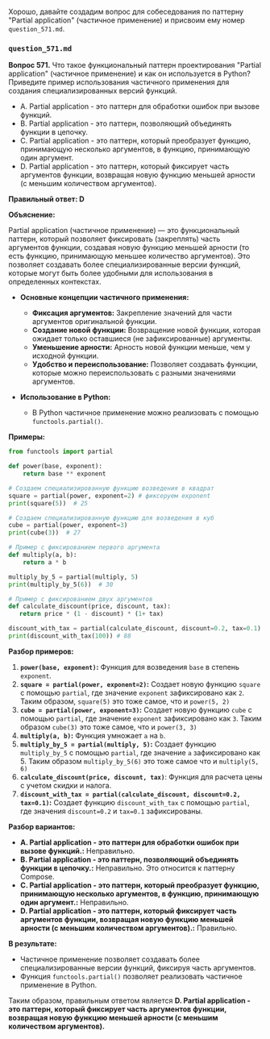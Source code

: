 Хорошо, давайте создадим вопрос для собеседования по паттерну "Partial application" (частичное применение) и присвоим ему номер `question_571.md`.

### `question_571.md`

**Вопрос 571.** Что такое функциональный паттерн проектирования "Partial application" (частичное применение) и как он используется в Python? Приведите пример использования частичного применения для создания специализированных версий функций.

-   A. Partial application - это паттерн для обработки ошибок при вызове функций.
-   B. Partial application - это паттерн, позволяющий объединять функции в цепочку.
-   C. Partial application - это паттерн, который преобразует функцию, принимающую несколько аргументов, в функцию, принимающую один аргумент.
-   D. Partial application - это паттерн, который фиксирует часть аргументов функции, возвращая новую функцию меньшей арности (с меньшим количеством аргументов).

**Правильный ответ: D**

**Объяснение:**

Partial application (частичное применение) — это функциональный паттерн, который позволяет фиксировать (закреплять) часть аргументов функции, создавая новую функцию меньшей арности (то есть функцию, принимающую меньшее количество аргументов). Это позволяет создавать более специализированные версии функций, которые могут быть более удобными для использования в определенных контекстах.

*   **Основные концепции частичного применения:**
    *   **Фиксация аргументов:** Закрепление значений для части аргументов оригинальной функции.
    *   **Создание новой функции:** Возвращение новой функции, которая ожидает только оставшиеся (не зафиксированные) аргументы.
    *  **Уменьшение арности:** Арность новой функции меньше, чем у исходной функции.
    *   **Удобство и переиспользование:**  Позволяет создавать функции, которые можно переиспользовать с разными значениями аргументов.

*   **Использование в Python:**
    *   В Python частичное применение можно реализовать с помощью `functools.partial()`.

**Примеры:**

```python
from functools import partial

def power(base, exponent):
    return base ** exponent

# Создаем специализированную функцию возведения в квадрат
square = partial(power, exponent=2) # фиксеруем exponent
print(square(5))  # 25

# Создаем специализированную функцию для возведения в куб
cube = partial(power, exponent=3)
print(cube(3))  # 27

# Пример с фиксированием первого аргумента
def multiply(a, b):
    return a * b

multiply_by_5 = partial(multiply, 5)
print(multiply_by_5(6))  # 30

# Пример с фиксированием двух аргументов
def calculate_discount(price, discount, tax):
   return price * (1 - discount) * (1+ tax)

discount_with_tax = partial(calculate_discount, discount=0.2, tax=0.1)
print(discount_with_tax(100)) # 88

```

**Разбор примеров:**

1.  **`power(base, exponent)`:**  Функция для возведения `base` в степень `exponent`.
2.  **`square = partial(power, exponent=2)`:**  Создает новую функцию `square` с помощью `partial`, где значение `exponent` зафиксировано как `2`. Таким образом, `square(5)` это тоже самое, что и `power(5, 2)`
3.   **`cube = partial(power, exponent=3)`:** Создает новую функцию `cube` с помощью `partial`, где значение `exponent` зафиксировано как `3`. Таким образом `cube(3)` это тоже самое, что и `power(3, 3)`
4.  **`multiply(a, b)`:** Функция умножает `a` на `b`.
5.  **`multiply_by_5 = partial(multiply, 5)`:** Создает функцию `multiply_by_5` с помощью `partial`, где значение `a` зафиксировано как 5. Таким образом `multiply_by_5(6)` это тоже самое что и `multiply(5, 6)`
6.   **`calculate_discount(price, discount, tax)`**: Функция для расчета цены с учетом скидки и налога.
7.   **`discount_with_tax = partial(calculate_discount, discount=0.2, tax=0.1)`:** Создает функцию `discount_with_tax` с помощью `partial`, где значения `discount=0.2` и `tax=0.1` зафиксированы.

**Разбор вариантов:**
*   **A. Partial application - это паттерн для обработки ошибок при вызове функций.:** Неправильно.
*  **B. Partial application - это паттерн, позволяющий объединять функции в цепочку.:** Неправильно. Это относится к паттерну Compose.
*  **C. Partial application - это паттерн, который преобразует функцию, принимающую несколько аргументов, в функцию, принимающую один аргумент.:** Неправильно.
*   **D. Partial application - это паттерн, который фиксирует часть аргументов функции, возвращая новую функцию меньшей арности (с меньшим количеством аргументов).:** Правильно.

**В результате:**
*   Частичное применение позволяет создавать более специализированные версии функций, фиксируя часть аргументов.
*  Функция `functools.partial()` позволяет реализовать частичное применение в Python.

Таким образом, правильным ответом является **D. Partial application - это паттерн, который фиксирует часть аргументов функции, возвращая новую функцию меньшей арности (с меньшим количеством аргументов).**
